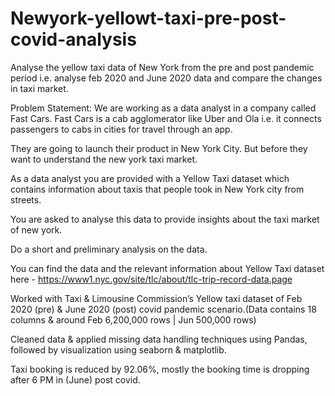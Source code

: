 # Newyork-yellowt-taxi-pre-post-covid-analysis

Analyse the yellow taxi data of New York from the pre and post pandemic period i.e. analyse feb 2020 and June 2020 data and compare the changes in taxi market.

Problem Statement: We are working as a data analyst in a company called Fast Cars. Fast Cars is a cab agglomerator like Uber and Ola i.e. it connects passengers to cabs in cities for travel through an app.

They are going to launch their product in New York City. But before they want to understand the new york taxi market.

As a data analyst you are provided with a Yellow Taxi dataset which contains information about taxis that people took in New York city from streets.

You are asked to analyse this data to provide insights about the taxi market of new york.

Do a short and preliminary analysis on the data.

You can find the data and the relevant information about Yellow Taxi dataset here - https://www1.nyc.gov/site/tlc/about/tlc-trip-record-data.page

Worked with Taxi & Limousine Commission’s Yellow taxi dataset of  Feb 2020 (pre) & June 2020 (post) covid pandemic scenario.(Data contains 18 columns & around Feb 6,200,000 rows | Jun 500,000 rows)

Cleaned data & applied missing data handling techniques using Pandas, followed by visualization using seaborn & matplotlib.

Taxi booking is reduced by 92.06%, mostly the booking time is dropping after 6 PM in (June) post covid.

